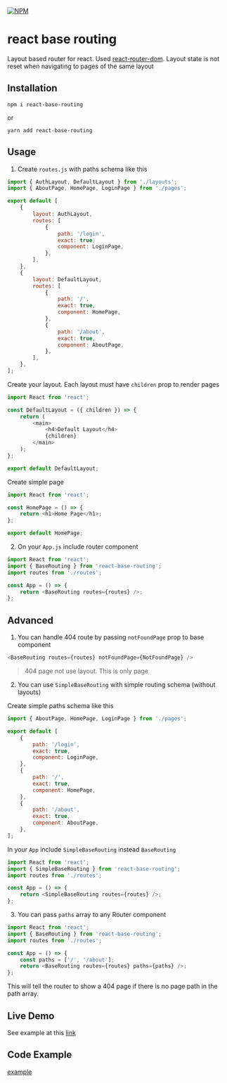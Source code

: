 [![NPM](https://img.shields.io/npm/v/react-base-routing.svg)](https://www.npmjs.com/package/react-base-routing)

# react base routing

Layout based router for react. Used [react-router-dom](https://www.npmjs.com/package/react-router-dom). Layout state is not reset when navigating to pages of the same layout

## Installation

```
npm i react-base-routing
```

or

```
yarn add react-base-routing
```

## Usage

1. Create `routes.js` with paths schema like this

```js
import { AuthLayout, DefaultLayout } from './layouts';
import { AboutPage, HomePage, LoginPage } from './pages';

export default [
    {
        layout: AuthLayout,
        routes: [
            {
                path: '/login',
                exact: true,
                component: LoginPage,
            },
        ],
    },
    {
        layout: DefaultLayout,
        routes: [
            {
                path: '/',
                exact: true,
                component: HomePage,
            },
            {
                path: '/about',
                exact: true,
                component: AboutPage,
            },
        ],
    },
];
```

Create your layout. Each layout must have `children` prop to render pages

```js
import React from 'react';

const DefaultLayout = ({ children }) => {
    return (
        <main>
            <h4>Default Layout</h4>
            {children}
        </main>
    );
};

export default DefaultLayout;
```

Create simple page

```js
import React from 'react';

const HomePage = () => {
    return <h1>Home Page</h1>;
};

export default HomePage;
```

2. On your `App.js` include router component

```js
import React from 'react';
import { BaseRouting } from 'react-base-routing';
import routes from './routes';

const App = () => {
    return <BaseRouting routes={routes} />;
};
```

## Advanced

1. You can handle 404 route by passing `notFoundPage` prop to base component

```js
<BaseRouting routes={routes} notFoundPage={NotFoundPage} />
```

> 404 page not use layout. This is only page

2. You can use `SimpleBaseRouting` with simple routing schema (without layouts)

Create simple paths schema like this

```js
import { AboutPage, HomePage, LoginPage } from './pages';

export default [
    {
        path: '/login',
        exact: true,
        component: LoginPage,
    },
    {
        path: '/',
        exact: true,
        component: HomePage,
    },
    {
        path: '/about',
        exact: true,
        component: AboutPage,
    },
];
```

In your `App` include `SimpleBaseRouting` instead `BaseRouting`

```js
import React from 'react';
import { SimpleBaseRouting } from 'react-base-routing';
import routes from './routes';

const App = () => {
    return <SimpleBaseRouting routes={routes} />;
};
```

3. You can pass `paths` array to any Router component

```js
import React from 'react';
import { BaseRouting } from 'react-base-routing';
import routes from './routes';

const App = () => {
    const paths = ['/', '/about'];
    return <BaseRouting routes={routes} paths={paths} />;
};
```

This will tell the router to show a 404 page if there is no page path in the path array.

## Live Demo

See example at this
[link](https://react-base-routing.vercel.app/)

## Code Example

[example](https://github.com/Aventhor/react-base-routing/tree/master/demo)
